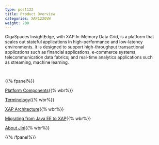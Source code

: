 ```yaml
---
type: post122
title: Product Overview
categories: XAP122OVW
weight: 200
---
```


GigaSpaces InsightEdge, with XAP In-Memory Data Grid, is a platform that scales out stateful applications in high-performance and low-latency environments. It is designed to support high-throughput transactional applications such as financial applications, e-commerce systems, telecommunication data fabrics; and real-time analytics applications such as streaming, machine learning.


<br>

{{% fpanel%}}

[Platform Components](./overview.html){{% wbr%}}

[Terminology](./terminology.html){{% wbr%}}

[XAP Architecture](./product-architecture.html){{% wbr%}}

[Migrating from Java EE to XAP](./j2ee-vs-xap.html){{% wbr%}}

[About Jini](./about-jini.html){{% wbr%}}

{{% /fpanel%}}
